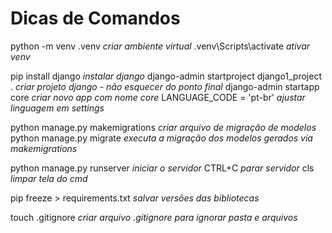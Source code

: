 # Dicas de Comandos

python -m venv .venv *criar ambiente virtual*
.venv\Scripts\activate *ativar venv*

pip install django *instalar django*
django-admin startproject django1_project . *criar projeto django - não esquecer do ponto final*
django-admin startapp core *criar novo app com nome core*
LANGUAGE_CODE = 'pt-br' *ajustar linguagem em settings*

python manage.py makemigrations *criar arquivo de migração de modelos*
python manage.py migrate *executa a migração dos modelos gerados via makemigrations*

python manage.py runserver *iniciar o servidor*
CTRL+C *parar servidor*
cls *limpar tela do cmd*

pip freeze > requirements.txt *salvar versões das bibliotecas*

touch .gitignore *criar arquivo .gitignore para ignorar pasta e arquivos*
